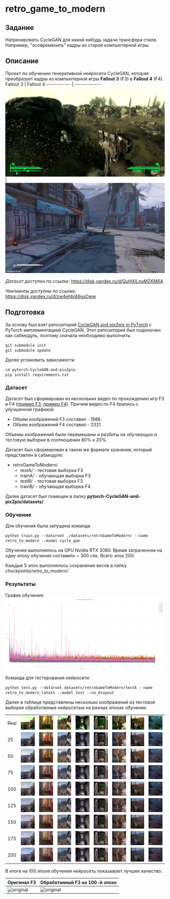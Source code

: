 # retro_game_to_modern

## Задание

Натренировать CycleGAN для какой-нибудь задачи трансфера стиля. Например, "осовременить" кадры из старой компьютерной игры.

## Описание
Проект по обучению генеративной нейросети CycleGAN, которая преобразует кадры из компьютерной игры **Fallout 3** (F3) в **Fallout 4** (F4).
Fallout 3 | Fallout 4
------------ | -------------
![fallout3](images/fallout3.jpg)| ![fallout4](images/fallout4.jpg)

*Датасет доступен по ссылке:* https://disk.yandex.ru/d/QuHXILnuMZKM6A

*Чекпоинты доступны по ссылке:*  https://disk.yandex.ru/d/zw4ehbI46gsOww

## Подготовка

За основу был взят репозиторий [CycleGAN and pix2pix in PyTorch](https://github.com/junyanz/pytorch-CycleGAN-and-pix2pix) с PyTorch имплементацией CycleGAN. Этот репозиторий был подключен как сабмодуль, поэтому сначала необходимо выполнить:

```
git submodule init
git submodule update
```

Далее установить зависимости

```
cd pytorch-CycleGAN-and-pix2pix
pip install requirements.txt
```

### Датасет

Датасет был сформирован из нескольких видео по прохождению игр F3 и F4 ([пример F3](https://www.youtube.com/watch?v=p1p0gW3dfSU&list=PL8BD6rTh6z29m3sttrsHttYYY-xmKsztn&index=2), [пример F4](https://www.youtube.com/watch?v=yt8igSr0qik&t=1s)). Причем видео по F4 брались с улучшенной графикой.

- Объем изображений F3 составил - 1888.
- Объем изображений F4 составил - 2331.

Объемы изображений были перемешаны и разбиты на обучающую и тестовую выборки в соотношении 80% к 20%.

Датасет был сформирован в таком же формате хранения, который представлен в сабмодуле:

* retroGameToModern/
    * testA/ - тестовая выборка F3
    * trainA/  - обучающая выборка F3
    * testB/  - тестовая выборка F3
    * trainB/  - обучающая выборка F4

Далее датасет был помещен в папку **pytorch-CycleGAN-and-pix2pix/datasets/**

### Обучение
Для обучения была запущена команда 

```
python train.py --dataroot ./datasets/retroGameToModern/ --name retro_to_modern --model cycle_gan
```

Обучение выполнялось на GPU Nvidia RTX 3080. Время затраченное на одну эпоху обучения составило ~ 300 сек. Всего эпох 200.

Каждые 5 эпох выполнялось сохранение весов в папку *checkpoints/retro_to_modern/*

### Результаты

График обучения:
![График обучения](images/trainingplot.png)

Команда для тестирования нейросети:

```
python test.py --dataroot datasets/retroGameToModern/testA --name retro_to_modern_latest --model test --no_dropout
```

Далее в таблице представлены несколько изображений из тестовой выборке обработанные нейросетью на разных эпохах обучения.

 | |  |  |  |  |  | | | |
--- | --- | --- | --- | --- | --- | ---|  --- |  ---
 Real | ![](images/test/1_4_real.png) | ![](images/test/1_47_real.png) | ![](images/test/1_58_real.png) | ![](images/test/1_76_real.png) | ![](images/test/2_24_real.png) | ![](images/test/2_44_real.png) | ![](images/test/6_244_real.png) | ![](images/test/7_46_real.png)
 25 | ![](images/test/25/1_4_fake.png) | ![](images/test/25/1_47_fake.png) | ![](images/test/25/1_58_fake.png) | ![](images/test/25/1_76_fake.png) | ![](images/test/25/2_24_fake.png) | ![](images/test/25/2_44_fake.png) | ![](images/test/25/6_244_fake.png) | ![](images/test/25/7_46_fake.png)
 50 | ![](images/test/50/1_4_fake.png) | ![](images/test/50/1_47_fake.png) | ![](images/test/50/1_58_fake.png) | ![](images/test/50/1_76_fake.png) | ![](images/test/50/2_24_fake.png) | ![](images/test/50/2_44_fake.png) | ![](images/test/50/6_244_fake.png) | ![](images/test/50/7_46_fake.png)
 75 | ![](images/test/75/1_4_fake.png) | ![](images/test/75/1_47_fake.png) | ![](images/test/75/1_58_fake.png) | ![](images/test/75/1_76_fake.png) | ![](images/test/75/2_24_fake.png) | ![](images/test/75/2_44_fake.png) | ![](images/test/75/6_244_fake.png) | ![](images/test/75/7_46_fake.png)
 100 | ![](images/test/100/1_4_fake.png) | ![](images/test/100/1_47_fake.png) | ![](images/test/100/1_58_fake.png) | ![](images/test/100/1_76_fake.png) | ![](images/test/100/2_24_fake.png) | ![](images/test/100/2_44_fake.png) | ![](images/test/100/6_244_fake.png) | ![](images/test/100/7_46_fake.png)
 125 | ![](images/test/125/1_4_fake.png) | ![](images/test/125/1_47_fake.png) | ![](images/test/125/1_58_fake.png) | ![](images/test/125/1_76_fake.png) | ![](images/test/125/2_24_fake.png) | ![](images/test/125/2_44_fake.png) | ![](images/test/125/6_244_fake.png) | ![](images/test/125/7_46_fake.png)
 150 | ![](images/test/150/1_4_fake.png) | ![](images/test/150/1_47_fake.png) | ![](images/test/150/1_58_fake.png) | ![](images/test/150/1_76_fake.png) | ![](images/test/150/2_24_fake.png) | ![](images/test/150/2_44_fake.png) | ![](images/test/150/6_244_fake.png) | ![](images/test/150/7_46_fake.png)
 175 | ![](images/test/175/1_4_fake.png) | ![](images/test/175/1_47_fake.png) | ![](images/test/175/1_58_fake.png) | ![](images/test/175/1_76_fake.png) | ![](images/test/175/2_24_fake.png) | ![](images/test/175/2_44_fake.png) | ![](images/test/175/6_244_fake.png) | ![](images/test/175/7_46_fake.png)
 200 | ![](images/test/200/1_4_fake.png) | ![](images/test/200/1_47_fake.png) | ![](images/test/200/1_58_fake.png) | ![](images/test/200/1_76_fake.png) | ![](images/test/200/2_24_fake.png) | ![](images/test/200/2_44_fake.png) | ![](images/test/200/6_244_fake.png) | ![](images/test/200/7_46_fake.png)

 В итоге на 100 эпохе обучения нейросеть показывает лучшее качество.

Оригинал F3 | Обработанный F3 на 100-й эпохе
------------ | -------------
![original](images/original.gif)| ![original](images/processed.gif)
